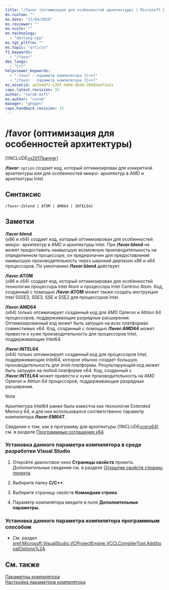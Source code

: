 ```yaml
---
title: "/favor (оптимизация для особенностей архитектуры) | Microsoft Docs"
ms.custom: ""
ms.date: "11/04/2016"
ms.reviewer: ""
ms.suite: ""
ms.technology: 
  - "devlang-cpp"
ms.tgt_pltfrm: ""
ms.topic: "article"
f1_keywords: 
  - "/favor"
dev_langs: 
  - "C++"
helpviewer_keywords: 
  - "-favor - параметр компилятора [C++]"
  - "/favor - параметр компилятора [C++]"
ms.assetid: ad264df2-e30f-4d68-8bd0-10d6bee71a2a
caps.latest.revision: 31
author: "corob-msft"
ms.author: "corob"
manager: "ghogen"
caps.handback.revision: 31
---
```

# /favor (оптимизация для особенностей архитектуры)
[!INCLUDE[vs2017banner](../../assembler/inline/includes/vs2017banner.md)]

**\/favor:** `option` создает код, который оптимизирован для конкретной архитектуры или для особенностей микро\- архитектур в AMD и архитектуры Intel.  
  
## Синтаксис  
  
```  
/favor:{blend | ATOM | AMD64 | INTEL64}  
```  
  
## Заметки  
 **\/favor:blend**  
 \(x86 и x64\) создает код, который оптимизирован для особенностей микро\- архитектур в AMD и архитектуры Intel.  При **\/favor:blend** не может предоставить наивысшую возможную производительность на определенном процессоре, он предназначен для предоставления наивысшую производительность через широкий диапазон x86 и x64 процессоров.  По умолчанию **\/favor:blend** действует.  
  
 **\/favor:ATOM**  
 \(x86 и x64\) создает код, который оптимизирован для особенностей технологии процессора Intel Atom и процессора Intel Centrino Atom.  Код, созданный с помощью **\/favor:ATOM** может также создать инструкции Intel SSSE3, SSE3, SSE и SSE2 для процессоров Intel.  
  
 **\/favor:AMD64**  
 \(x64\) только оптимизирует созданный код для AMD Opteron и Athlon 64 процессоров, поддерживающие разрядные расширения.  Оптимизированный код может быть запущен на всех платформах совместимых x64.  Код, созданный с помощью **\/favor:AMD64** может привести к хуже производительность для процессоров Intel, поддерживающие Intel64.  
  
 **\/favor:INTEL64**  
 \(x64\) только оптимизирует созданный код для процессоров Intel, поддерживающие Intel64, которое обычно создает большую производительность для этой платформы.  Результирующий код может быть запущен на любой платформе x64.  Код, созданный с **\/favor:INTEL64** может привести к хуже производительность на AMD Opteron и Athlon 64 процессоров, поддерживающие разрядные расширения.  
  
> [!NOTE]
>  Архитектура Intel64 ранее была известна как технология Extended Memory 64, и для нее использовался соответственно параметр компилятора **\/favor:EM64T**.  
  
 Сведения о том, как в программу для архитектуры [!INCLUDE[vcprx64](../Token/vcprx64_md.md)] см. в разделе [Программные соглашения x64](../../build/x64-software-conventions.md).  
  
### Установка данного параметра компилятора в среде разработки Visual Studio  
  
1.  Откройте диалоговое окно **Страницы свойств** проекта.  Дополнительные сведения см. в разделе [Открытие свойств страниц проекта](../../misc/how-to-open-project-property-pages.md).  
  
2.  Выберите папку **C\/C\+\+**.  
  
3.  Выберите страницу свойств **Командная строка**.  
  
4.  Параметр компилятора введите в поле **Дополнительные параметры**.  
  
### Установка данного параметра компилятора программным способом  
  
-   См. раздел <xref:Microsoft.VisualStudio.VCProjectEngine.VCCLCompilerTool.AdditionalOptions%2A>.  
  
## См. также  
 [Параметры компилятора](../../build/reference/compiler-options.md)   
 [Настройка параметров компилятора](../Topic/Setting%20Compiler%20Options.md)